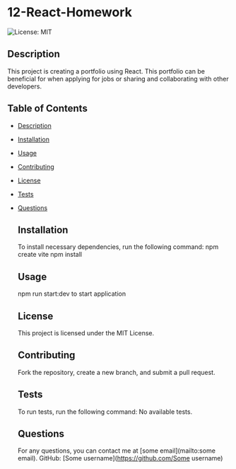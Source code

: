 # 12-React-Homework

![License: MIT](https://img.shields.io/badge/License-MIT-green)

  ## Description
  This project is creating a portfolio using React. This portfolio can be beneficial for when applying for jobs or sharing and collaborating with other developers.


  ## Table of Contents
- [Description](#description)
- [Installation](#installation)
- [Usage](#usage)
- [Contributing](#contributing)
- [License](#license)
- [Tests](#tests)
- [Questions](#questions)


  ## Installation
  To install necessary dependencies, run the following command:
  npm create vite
  npm install


  ## Usage
  npm run start:dev to start application


  ## License
  This project is licensed under the MIT License.


  ## Contributing
  Fork the repository, create a new branch, and submit a pull request.


  ## Tests
  To run tests, run the following command:
  No available tests.


  ## Questions
  For any questions, you can contact me at [some email](mailto:some email).
  GitHub: [Some username](https://github.com/Some username)
